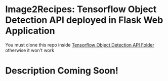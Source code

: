 # Image2Recipes: Tensorflow Object Detection API deployed in Flask Web Application

You must clone this repo inside <a href="https://github.com/tensorflow/models/tree/master/research/object_detection">Tensorflow Object Detection API Folder</a> otherwise it won't work

# Description Coming Soon!

<img src="http://static.adweek.com/adweek.com-prod/wp-content/uploads/2017/03/dominos-surfing-PAGE-2017.gif" alt="">
